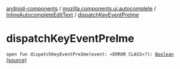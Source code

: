 [android-components](../../index.md) / [mozilla.components.ui.autocomplete](../index.md) / [InlineAutocompleteEditText](index.md) / [dispatchKeyEventPreIme](./dispatch-key-event-pre-ime.md)

# dispatchKeyEventPreIme

`open fun dispatchKeyEventPreIme(event: <ERROR CLASS>?): `[`Boolean`](https://kotlinlang.org/api/latest/jvm/stdlib/kotlin/-boolean/index.html) [(source)](https://github.com/mozilla-mobile/android-components/blob/master/components/ui/autocomplete/src/main/java/mozilla/components/ui/autocomplete/InlineAutocompleteEditText.kt#L668)